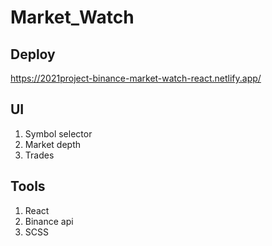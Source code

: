 # Market_Watch

## Deploy
https://2021project-binance-market-watch-react.netlify.app/

## UI
  1. Symbol selector
  2. Market depth
  3. Trades

## Tools
  1. React
  2. Binance api
  3. SCSS



